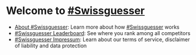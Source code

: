 # Welcome to <a href="https://twitter.com/swissguesser">#Swissguesser</a>

- [About #Swissguesser](https://swissguesser.github.io/swissguesser/about.html): Learn more about how [#Swissguesser](https://twitter.com/swissguesser) works
- [#Swissguesser Leaderboard](https://swissguesser.github.io/swissguesser/leaderboard.html): See where you rank among all competitors
- [#Swissguesser Impressum](https://swissguesser.github.io/swissguesser/impressum.html): Learn about our terms of service, disclaimer of liability and data protection
